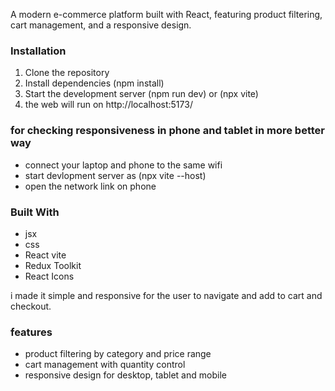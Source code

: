 A modern e-commerce platform built with React, featuring product filtering, cart management, and a responsive design.

### Installation

1. Clone the repository
2. Install dependencies (npm install)
3. Start the development server (npm run dev) or (npx vite)
4. the web will run on http://localhost:5173/

### for checking responsiveness in phone and tablet in more better way
 
 - connect your laptop and phone to the same wifi
 - start devlopment server as (npx vite --host)
 - open the network link on phone



### Built With
- jsx   
- css
- React vite
- Redux Toolkit
- React Icons

 i made it simple and responsive for the user to navigate and add to cart and checkout.

 ### features
 - product filtering by category and price range
 - cart management with quantity control
 - responsive design for desktop, tablet and mobile

 

 
